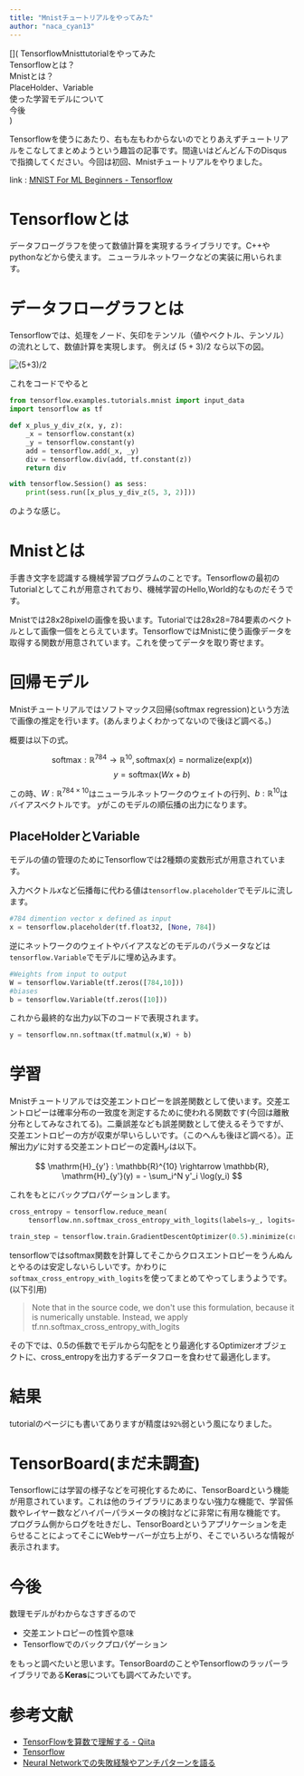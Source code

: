 ```yaml
---
title: "Mnistチュートリアルをやってみた"
author: "naca_cyan13"
---
```


[](
TensorflowMnisttutorialをやってみた\
Tensorflowとは？\
Mnistとは？\
PlaceHolder、Variable\
使った学習モデルについて\
今後\
)

Tensorflowを使うにあたり、右も左もわからないのでとりあえずチュートリアルをこなしてまとめようという趣旨の記事です。間違いはどんどん下のDisqusで指摘してください。今回は初回、Mnistチュートリアルをやりました。

link : [MNIST For ML Beginners - Tensorflow](https://www.tensorflow.org/get_started/mnist/beginners)


# Tensorflowとは

データフローグラフを使って数値計算を実現するライブラリです。C++やpythonなどから使えます。
ニューラルネットワークなどの実装に用いられます。

# データフローグラフとは

Tensorflowでは、処理をノード、矢印をテンソル（値やベクトル、テンソル）の流れとして、数値計算を実現します。
例えば $(5+3)/2$ なら以下の図。


![(5+3)/2](../images/tensorflow_add.svg)

これをコードでやると

```python
from tensorflow.examples.tutorials.mnist import input_data
import tensorflow as tf

def x_plus_y_div_z(x, y, z):
    _x = tensorflow.constant(x)
    _y = tensorflow.constant(y)
    add = tensorflow.add(_x, _y)
    div = tensorflow.div(add, tf.constant(z))
    return div

with tensorflow.Session() as sess:
    print(sess.run([x_plus_y_div_z(5, 3, 2)]))
```

のような感じ。

# Mnistとは

手書き文字を認識する機械学習プログラムのことです。Tensorflowの最初のTutorialとしてこれが用意されており、機械学習のHello,World的なものだそうです。

Mnistでは28x28pixelの画像を扱います。Tutorialでは28x28=784要素のベクトルとして画像一個をとらえています。TensorflowではMnistに使う画像データを取得する関数が用意されています。これを使ってデータを取り寄せます。

# 回帰モデル

Mnistチュートリアルではソフトマックス回帰(softmax regression)という方法で画像の推定を行います。(あんまりよくわかってないので後ほど調べる。)

概要は以下の式。

$$ \mathrm{softmax}:\mathbb{R}^{784} \rightarrow \mathbb{R}^{10}, \mathrm{softmax}(x) = \mathrm{normalize}(\mathrm{exp}(x)) $$
$$ y = \mathrm{softmax}(Wx + b) $$

この時、$W : \mathbb{R}^{784 \times 10}$はニューラルネットワークのウェイトの行列、$b : \mathbb{R}^{10}$はバイアスベクトルです。
$y$がこのモデルの順伝播の出力になります。

## PlaceHolderとVariable

モデルの値の管理のためにTensorflowでは2種類の変数形式が用意されています。

入力ベクトル$x$など伝播毎に代わる値は`tensorflow.placeholder`でモデルに流します。

```python
#784 dimention vector x defined as input 
x = tensorflow.placeholder(tf.float32, [None, 784])
```

逆にネットワークのウェイトやバイアスなどのモデルのパラメータなどは`tensorflow.Variable`でモデルに埋め込みます。


```python
#Weights from input to output 
W = tensorflow.Variable(tf.zeros([784,10]))
#biases
b = tensorflow.Variable(tf.zeros([10]))
```

これから最終的な出力$y$以下のコードで表現されます。

```python
y = tensorflow.nn.softmax(tf.matmul(x,W) + b)
```


# 学習

Mnistチュートリアルでは交差エントロピーを誤差関数として使います。交差エントロピーは確率分布の一致度を測定するために使われる関数です(今回は離散分布としてみなされてる)。二乗誤差なども誤差関数として使えるそうですが、交差エントロピーの方が収束が早いらしいです。（このへんも後ほど調べる）。正解出力$y'$に対する交差エントロピーの定義$\mathrm{H}_{y'}$は以下。

$$ \mathrm{H}_{y'} : \mathbb{R}^{10} \rightarrow \mathbb{R}, \mathrm{H}_{y'}(y) = - \sum_i^N y'_i \log(y_i) $$

これをもとにバックプロパゲーションします。


```python
cross_entropy = tensorflow.reduce_mean(
　   tensorflow.nn.softmax_cross_entropy_with_logits(labels=y_, logits=y))

train_step = tensorflow.train.GradientDescentOptimizer(0.5).minimize(cross_entropy)
```

tensorflowでは$\mathrm{softmax}$関数を計算してそこからクロスエントロピーをうんぬんとやるのは安定しないらしいです。かわりに`softmax_cross_entropy_with_logits`を使ってまとめてやってしまうようです。(以下引用)

>Note that in the source code, we don't use this formulation, because it is numerically unstable. Instead, we apply tf.nn.softmax_cross_entropy_with_logits

その下では、0.5の係数でモデルから勾配をとり最適化するOptimizerオブジェクトに、cross_entropyを出力するデータフローを食わせて最適化します。

# 結果

tutorialのページにも書いてありますが精度は`92%`弱という風になりました。

# TensorBoard(まだ未調査)

Tensorflowには学習の様子などを可視化するために、TensorBoardという機能が用意されています。これは他のライブラリにあまりない強力な機能で、学習係数やレイヤー数などハイパーパラメータの検討などに非常に有用な機能です。
プログラム側からログを吐きだし、TensorBoardというアプリケーションを走らせることによってそこにWebサーバーが立ち上がり、そこでいろいろな情報が表示されます。

# 今後

数理モデルがわからなさすぎるので

- 交差エントロピーの性質や意味
- Tensorflowでのバックプロパゲーション

をもっと調べたいと思います。TensorBoardのことやTensorflowのラッパーライブラリである**Keras**についても調べてみたいです。

# 参考文献

- [TensorFlowを算数で理解する - Qiita](http://qiita.com/icoxfog417/items/fb5c24e35a849f8e2c5d)
- [Tensorflow](https://www.tensorflow.org)
- [Neural Networkでの失敗経験やアンチパターンを語る](http://nonbiri-tereka.hatenablog.com/entry/2016/03/10/073633)


